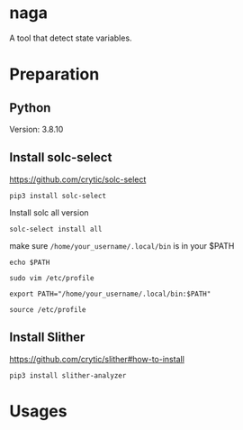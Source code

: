 # naga
A tool that detect state variables.
# Preparation
## Python
Version: 3.8.10

## Install solc-select
https://github.com/crytic/solc-select

`pip3 install solc-select`

Install solc all version

`solc-select install all`


make sure
`/home/your_username/.local/bin`
is in your $PATH

`echo $PATH`

`sudo vim /etc/profile`

`export PATH="/home/your_username/.local/bin:$PATH"`

`source /etc/profile`


## Install Slither
https://github.com/crytic/slither#how-to-install

`pip3 install slither-analyzer`

# Usages